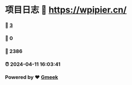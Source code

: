 # 项目日志 :link: https://wpipier.cn/ 
### :page_facing_up: [3](https://wpipier.cn//tag.html) 
### :speech_balloon: 0 
### :hibiscus: 2386 
### :alarm_clock: 2024-04-11 16:03:41 
### Powered by :heart: [Gmeek](https://github.com/Meekdai/Gmeek)
